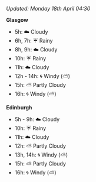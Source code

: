 *Updated: Monday 18th April 04:30*

**Glasgow**

* 5h: :cloud: Cloudy
* 6h, 7h: :umbrella: Rainy
* 8h, 9h: :cloud: Cloudy
* 10h: :umbrella: Rainy
* 11h: :cloud: Cloudy
* 12h - 14h: :cyclone: Windy (:partly_sunny:)
* 15h: :partly_sunny: Partly Cloudy
* 16h: :cyclone: Windy (:partly_sunny:)

**Edinburgh**

* 5h - 9h: :cloud: Cloudy
* 10h: :umbrella: Rainy
* 11h: :cloud: Cloudy
* 12h: :partly_sunny: Partly Cloudy
* 13h, 14h: :cyclone: Windy (:partly_sunny:)
* 15h: :partly_sunny: Partly Cloudy
* 16h: :cyclone: Windy (:partly_sunny:)

